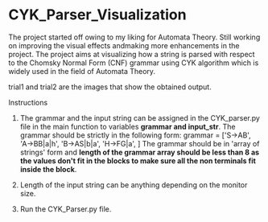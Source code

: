 # CYK_Parser_Visualization
The project started off owing to my liking for Automata Theory. Still working on improving the visual effects andmaking more enhancements in the project.
The project aims at visualizing how a string is parsed with respect to the Chomsky Normal Form (CNF) grammar using CYK algorithm which is widely used in the field of Automata Theory.



trial1 and trial2 are the images that show the obtained output.

Instructions
1) The grammar and the input string can be assigned in the CYK_parser.py file in the main function to variables **grammar and input_str**. 
   The grammar should be strictly in the following form:  grammar = ['S->AB',
                                                           'A->BB|a|h',
                                                           'B->AS|b|a',
                                                           'H->FG|a',
                                                          ]
The grammar should be in 'array of strings' form and **length of the grammar array should be less than 8 as the values don't fit in the blocks to make sure all the non terminals fit inside the block**.                                                         

2) Length of the input string can be anything depending on the monitor size.
3) Run the CYK_Parser.py file.
 
